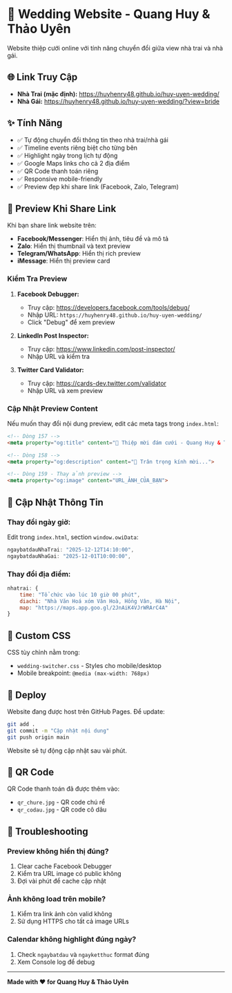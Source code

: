 # 💒 Wedding Website - Quang Huy & Thảo Uyên

Website thiệp cưới online với tính năng chuyển đổi giữa view nhà trai và nhà gái.

## 🌐 Link Truy Cập

- **Nhà Trai (mặc định):** https://huyhenry48.github.io/huy-uyen-wedding/
- **Nhà Gái:** https://huyhenry48.github.io/huy-uyen-wedding/?view=bride

## ✨ Tính Năng

- ✅ Tự động chuyển đổi thông tin theo nhà trai/nhà gái
- ✅ Timeline events riêng biệt cho từng bên
- ✅ Highlight ngày trong lịch tự động
- ✅ Google Maps links cho cả 2 địa điểm
- ✅ QR Code thanh toán riêng
- ✅ Responsive mobile-friendly
- ✅ Preview đẹp khi share link (Facebook, Zalo, Telegram)

## 🔗 Preview Khi Share Link

Khi bạn share link website trên:
- **Facebook/Messenger**: Hiển thị ảnh, tiêu đề và mô tả
- **Zalo**: Hiển thị thumbnail và text preview  
- **Telegram/WhatsApp**: Hiển thị rich preview
- **iMessage**: Hiển thị preview card

### Kiểm Tra Preview

1. **Facebook Debugger:**
   - Truy cập: https://developers.facebook.com/tools/debug/
   - Nhập URL: `https://huyhenry48.github.io/huy-uyen-wedding/`
   - Click "Debug" để xem preview

2. **LinkedIn Post Inspector:**
   - Truy cập: https://www.linkedin.com/post-inspector/
   - Nhập URL và kiểm tra

3. **Twitter Card Validator:**
   - Truy cập: https://cards-dev.twitter.com/validator
   - Nhập URL và xem preview

### Cập Nhật Preview Content

Nếu muốn thay đổi nội dung preview, edit các meta tags trong `index.html`:

```html
<!-- Dòng 157 -->
<meta property="og:title" content="💑 Thiệp mời đám cưới - Quang Huy & Thảo Uyên">

<!-- Dòng 158 -->
<meta property="og:description" content="🌸 Trân trọng kính mời...">

<!-- Dòng 159 - Thay ảnh preview -->
<meta property="og:image" content="URL_ẢNH_CỦA_BẠN">
```

## 📝 Cập Nhật Thông Tin

### Thay đổi ngày giờ:
Edit trong `index.html`, section `window.owiData`:
```javascript
ngaybatdauNhaTrai: "2025-12-12T14:10:00",
ngaybatdauNhaGai: "2025-12-01T10:00:00",
```

### Thay đổi địa điểm:
```javascript
nhatrai: {
    time: "Tổ chức vào lúc 10 giờ 00 phút",
    diachi: "Nhà Văn Hoá xóm Vân Hoà, Hồng Vân, Hà Nội",
    map: "https://maps.app.goo.gl/2JnAiK4VJrWRArC4A"
}
```

## 🎨 Custom CSS

CSS tùy chỉnh nằm trong:
- `wedding-switcher.css` - Styles cho mobile/desktop
- Mobile breakpoint: `@media (max-width: 768px)`

## 🚀 Deploy

Website đang được host trên GitHub Pages. Để update:

```bash
git add .
git commit -m "Cập nhật nội dung"
git push origin main
```

Website sẽ tự động cập nhật sau vài phút.

## 📱 QR Code

QR Code thanh toán đã được thêm vào:
- `qr_chure.jpg` - QR code chú rể
- `qr_codau.jpg` - QR code cô dâu

## 🔧 Troubleshooting

### Preview không hiển thị đúng?
1. Clear cache Facebook Debugger
2. Kiểm tra URL image có public không
3. Đợi vài phút để cache cập nhật

### Ảnh không load trên mobile?
1. Kiểm tra link ảnh còn valid không
2. Sử dụng HTTPS cho tất cả image URLs

### Calendar không highlight đúng ngày?
1. Check `ngaybatdau` và `ngayketthuc` format đúng
2. Xem Console log để debug

---

**Made with ❤️ for Quang Huy & Thảo Uyên**
